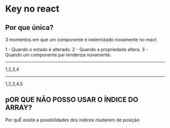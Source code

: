 # Key no react

## Por que única?


3 momentos em que um componente é redenrizado novamente no react


1 - Quando o estado é alterado.
2 - Quando a propriedade altera.
3 - Quando um componente pai renderiza novamente.


--------------

1,2,3,4

--------------

1,2,3,4,5

## pOR QUE NÃO POSSO USAR O ÍNDICE DO ARRAY?

Por quÊ exsite a possbilidades dos indices mudarem de posição